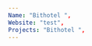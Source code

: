 ```yaml
--- 
Name: "Bithotel ", 
Website: "test", 
Projects: "Bithotel ",
--- 
```

<!--lang:en--> 

<!--lang:es--] 

<!--lang:de--] 

<!--lang:fr--] 

<!--lang:pl--] 

<!--lang:uk--] 

[!--lang:*--> 